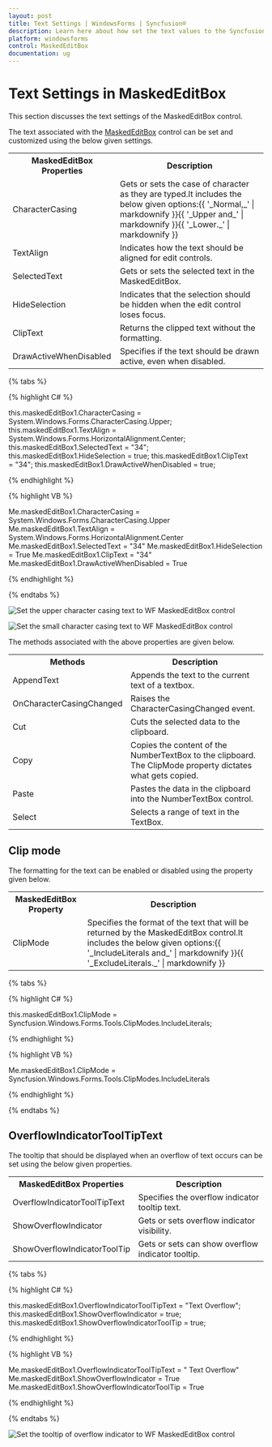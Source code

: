 ```yaml
---
layout: post
title: Text Settings | WindowsForms | Syncfusion®
description: Learn here about how set the text values to the Syncfusion® Windows Forms MaskedEditControl and its features.
platform: windowsforms
control: MaskedEditBox
documentation: ug
--- 
```

# Text Settings in MaskedEditBox

This section discusses the text settings of the MaskedEditBox control.

The text associated with the [MaskedEditBox](https://help.syncfusion.com/cr/windowsforms/Syncfusion.Windows.Forms.Tools.MaskedEditBox.html) control can be set and customized using the below given settings.



<table>
<tr>
<th>
MaskedEditBox Properties</th><th>
Description</th></tr>
<tr>
<td>
CharacterCasing</td><td>
Gets or sets the case of character as they are typed.It includes the below given options:{{ '_Normal,_' | markdownify }}{{ '_Upper and_' | markdownify }}{{ '_Lower._' | markdownify }}</td></tr>
<tr>
<td>
TextAlign</td><td>
Indicates how the text should be aligned for edit controls.</td></tr>
<tr>
<td>
SelectedText</td><td>
Gets or sets the selected text in the MaskedEditBox.</td></tr>
<tr>
<td>
HideSelection</td><td>
Indicates that the selection should be hidden when the edit control loses focus.</td></tr>
<tr>
<td>
ClipText</td><td>
Returns the clipped text without the formatting.</td></tr>
<tr>
<td>
DrawActiveWhenDisabled</td><td>
Specifies if the text should be drawn active, even when disabled.</td></tr>
</table>

{% tabs %}

{% highlight C# %}  

this.maskedEditBox1.CharacterCasing = System.Windows.Forms.CharacterCasing.Upper;
this.maskedEditBox1.TextAlign = System.Windows.Forms.HorizontalAlignment.Center;
this.maskedEditBox1.SelectedText = "34";
this.maskedEditBox1.HideSelection = true;
this.maskedEditBox1.ClipText = "34";
this.maskedEditBox1.DrawActiveWhenDisabled = true;

{% endhighlight %}

{% highlight VB %} 

Me.maskedEditBox1.CharacterCasing = System.Windows.Forms.CharacterCasing.Upper
Me.maskedEditBox1.TextAlign = System.Windows.Forms.HorizontalAlignment.Center
Me.maskedEditBox1.SelectedText = "34"
Me.maskedEditBox1.HideSelection = True
Me.maskedEditBox1.ClipText = "34"
Me.maskedEditBox1.DrawActiveWhenDisabled = True

{% endhighlight %}

{% endtabs %}

![Set the upper character casing text to WF MaskedEditBox control](MaskedEditBox-images/MarkedEditBox-img12.png)

![Set the small character casing text to WF MaskedEditBox control](MaskedEditBox-images/MarkedEditBox-img13.png)


The methods associated with the above properties are given below.



<table>
<tr>
<th>
Methods</th><th>
Description</th></tr>
<tr>
<td>
AppendText</td><td>
Appends the text to the current text of a textbox.</td></tr>
<tr>
<td>
OnCharacterCasingChanged</td><td>
Raises the CharacterCasingChanged event.</td></tr>
<tr>
<td>
Cut</td><td>
Cuts the selected data to the clipboard.</td></tr>
<tr>
<td>
Copy</td><td>
Copies the content of the NumberTextBox to the clipboard. The ClipMode property dictates what gets copied.</td></tr>
<tr>
<td>
Paste</td><td>
Pastes the data in the clipboard into the NumberTextBox control.</td></tr>
<tr>
<td>
Select</td><td>
Selects a range of text in the TextBox.</td></tr>
</table>

## Clip mode

The formatting for the text can be enabled or disabled using the property given below.



<table>
<tr>
<th>
MaskedEditBox Property</th><th>
Description</th></tr>
<tr>
<td>
ClipMode</td><td>
Specifies the format of the text that will be returned by the MaskedEditBox control.It includes the below given options:{{ '_IncludeLiterals and_' | markdownify }}{{ '_ExcludeLiterals._' | markdownify }}</td></tr>
</table>

{% tabs %}

{% highlight C# %}  

this.maskedEditBox1.ClipMode = Syncfusion.Windows.Forms.Tools.ClipModes.IncludeLiterals;

{% endhighlight %}

{% highlight VB %} 

Me.maskedEditBox1.ClipMode = Syncfusion.Windows.Forms.Tools.ClipModes.IncludeLiterals

{% endhighlight %}

{% endtabs %}

## OverflowIndicatorToolTipText

The tooltip that should be displayed when an overflow of text occurs can be set using the below given properties.


<table>
<tr>
<th>
MaskedEditBox Properties</th><th>
Description</th></tr>
<tr>
<td>
OverflowIndicatorToolTipText</td><td>
Specifies the overflow indicator tooltip text.</td></tr>
<tr>
<td>
ShowOverflowIndicator</td><td>
Gets or sets overflow indicator visibility.</td></tr>
<tr>
<td>
ShowOverflowIndicatorToolTip</td><td>
Gets or sets can show overflow indicator tooltip.</td></tr>
</table>

{% tabs %}

{% highlight C# %} 

this.maskedEditBox1.OverflowIndicatorToolTipText = "Text Overflow";
this.maskedEditBox1.ShowOverflowIndicator = true;
this.maskedEditBox1.ShowOverflowIndicatorToolTip = true;

{% endhighlight %}

{% highlight VB %} 

Me.maskedEditBox1.OverflowIndicatorToolTipText = " Text Overflow"
Me.maskedEditBox1.ShowOverflowIndicator = True
Me.maskedEditBox1.ShowOverflowIndicatorToolTip = True

{% endhighlight %}

{% endtabs %}

![Set the tooltip of overflow indicator to WF MaskedEditBox control](MaskedEditBox-images/MarkedEditBox-img14.png)

